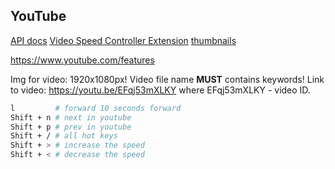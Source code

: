YouTube
-

[API docs](https://developers.google.com/youtube/v3/docs/videos/insert)
[Video Speed Controller Extension](https://chrome.google.com/webstore/detail/video-speed-controller/nffaoalbilbmmfgbnbgppjihopabppdk/RK%3D2/RS%3DsdeaBShiWo3AFJdky6bPF3xKL6Y-)
[thumbnails](https://snappa.com/)

https://www.youtube.com/features

Img for video: 1920x1080px!
Video file name **MUST** contains keywords!
Link to video: https://youtu.be/EFqj53mXLKY where EFqj53mXLKY - video ID.

````sh
l         # forward 10 seconds forward
Shift + n # next in youtube
Shift + p # prev in youtube
Shift + / # all hot keys
Shift + > # increase the speed
Shift + < # decrease the speed
````
